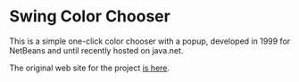 Swing Color Chooser
===================

This is a simple one-click color chooser with a popup, developed in 1999 for NetBeans and until recently
hosted on java.net.

The original web site for the project [is here](www/index.html).
